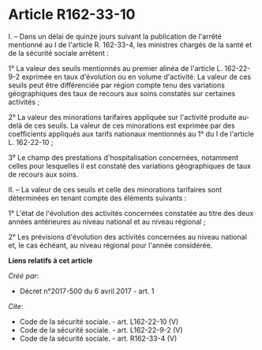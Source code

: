 # Article R162-33-10

I. – Dans un délai de quinze jours suivant la publication de l'arrêté mentionné au I de l'article R. 162-33-4, les ministres
chargés de la santé et de la sécurité sociale arrêtent : 

1° La valeur des seuils mentionnés au premier alinéa de l'article L. 162-22-9-2 exprimée en taux d'évolution ou en volume
d'activité. La valeur de ces seuils peut être différenciée par région compte tenu des variations géographiques des taux de
recours aux soins constatés sur certaines activités ; 

2° La valeur des minorations tarifaires appliquée sur l'activité produite au-delà de ces seuils. La valeur de ces minorations
est exprimée par des coefficients appliqués aux tarifs nationaux mentionnés au 1° du I de l'article L. 162-22-10 ; 

3° Le champ des prestations d'hospitalisation concernées, notamment celles pour lesquelles il est constaté des variations
géographiques de taux de recours aux soins. 

II. – La valeur de ces seuils et celle des minorations tarifaires sont déterminées en tenant compte des éléments suivants : 

1° L'état de l'évolution des activités concernées constatée au titre des deux années antérieures au niveau national et au
niveau régional ; 

2° Les prévisions d'évolution des activités concernées au niveau national et, le cas échéant, au niveau régional pour l'année
considérée.

**Liens relatifs à cet article**

_Créé par_:

  - Décret n°2017-500 du 6 avril 2017 - art. 1

_Cite_:

  - Code de la sécurité sociale. - art. L162-22-10 (V)
  - Code de la sécurité sociale. - art. L162-22-9-2 (V)
  - Code de la sécurité sociale. - art. R162-33-4 (V)
